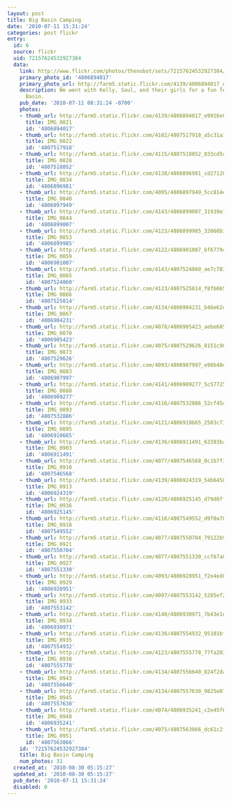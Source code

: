 ```yaml
---
layout: post
title: Big Basin Camping
date: '2010-07-11 15:31:24'
categories: post flickr
entry:
  id: 6
  source: flickr
  uid: 72157624532927384
  data:
    link: http://www.flickr.com/photos/thenobot/sets/72157624532927384/
    primary_photo_id: '4806894017'
    primary_photo_url: http://farm5.static.flickr.com/4139/4806894017_e9916e0dd2_m.jpg
    description: We went with Kelly, Saul, and their girls for a fun few days at Big
      Basin.
    pub_date: '2010-07-11 08:31:24 -0700'
    photos:
    - thumb_url: http://farm5.static.flickr.com/4139/4806894017_e9916e0dd2_s.jpg
      title: IMG_0821
      id: '4806894017'
    - thumb_url: http://farm5.static.flickr.com/4102/4807517918_a5c31a1dcf_s.jpg
      title: IMG_0822
      id: '4807517918'
    - thumb_url: http://farm5.static.flickr.com/4115/4807518852_833cd5c3c1_s.jpg
      title: IMG_0828
      id: '4807518852'
    - thumb_url: http://farm5.static.flickr.com/4138/4806896981_cd2712021e_s.jpg
      title: IMG_0834
      id: '4806896981'
    - thumb_url: http://farm5.static.flickr.com/4095/4806897949_5cc814e9a2_s.jpg
      title: IMG_0840
      id: '4806897949'
    - thumb_url: http://farm5.static.flickr.com/4143/4806899007_31939e1263_s.jpg
      title: IMG_0844
      id: '4806899007'
    - thumb_url: http://farm5.static.flickr.com/4123/4806899985_32068b17ab_s.jpg
      title: IMG_0853
      id: '4806899985'
    - thumb_url: http://farm5.static.flickr.com/4122/4806901007_bf6779c539_s.jpg
      title: IMG_0859
      id: '4806901007'
    - thumb_url: http://farm5.static.flickr.com/4143/4807524860_ae7c7838a3_s.jpg
      title: IMG_0865
      id: '4807524860'
    - thumb_url: http://farm5.static.flickr.com/4123/4807525814_f8fb065f4d_s.jpg
      title: IMG_0866
      id: '4807525814'
    - thumb_url: http://farm5.static.flickr.com/4134/4806904231_b46e62d2fc_s.jpg
      title: IMG_0867
      id: '4806904231'
    - thumb_url: http://farm5.static.flickr.com/4078/4806905423_aebe685eac_s.jpg
      title: IMG_0870
      id: '4806905423'
    - thumb_url: http://farm5.static.flickr.com/4075/4807529626_8151c9032f_s.jpg
      title: IMG_0873
      id: '4807529626'
    - thumb_url: http://farm5.static.flickr.com/4093/4806907997_e98b48ddbd_s.jpg
      title: IMG_0883
      id: '4806907997'
    - thumb_url: http://farm5.static.flickr.com/4141/4806909277_5c577251d4_s.jpg
      title: IMG_0888
      id: '4806909277'
    - thumb_url: http://farm5.static.flickr.com/4116/4807532886_52cf45d14b_s.jpg
      title: IMG_0893
      id: '4807532886'
    - thumb_url: http://farm5.static.flickr.com/4121/4806910665_2503c7138b_s.jpg
      title: IMG_0895
      id: '4806910665'
    - thumb_url: http://farm5.static.flickr.com/4136/4806911491_63393ba915_s.jpg
      title: IMG_0903
      id: '4806911491'
    - thumb_url: http://farm5.static.flickr.com/4077/4807546568_0c1b7f31c8_s.jpg
      title: IMG_0910
      id: '4807546568'
    - thumb_url: http://farm5.static.flickr.com/4139/4806924319_54b64586ef_s.jpg
      title: IMG_0913
      id: '4806924319'
    - thumb_url: http://farm5.static.flickr.com/4120/4806925145_d79d8ff010_s.jpg
      title: IMG_0916
      id: '4806925145'
    - thumb_url: http://farm5.static.flickr.com/4116/4807549552_d9f0a78c12_s.jpg
      title: IMG_0918
      id: '4807549552'
    - thumb_url: http://farm5.static.flickr.com/4077/4807550704_79122b9c1d_s.jpg
      title: IMG_0921
      id: '4807550704'
    - thumb_url: http://farm5.static.flickr.com/4077/4807551330_ccf67a8ab2_s.jpg
      title: IMG_0927
      id: '4807551330'
    - thumb_url: http://farm5.static.flickr.com/4093/4806928951_f2e4ed80ee_s.jpg
      title: IMG_0929
      id: '4806928951'
    - thumb_url: http://farm5.static.flickr.com/4097/4807553142_5205ef25db_s.jpg
      title: IMG_0933
      id: '4807553142'
    - thumb_url: http://farm5.static.flickr.com/4140/4806930971_7b43e1d0a0_s.jpg
      title: IMG_0934
      id: '4806930971'
    - thumb_url: http://farm5.static.flickr.com/4136/4807554932_95101bf99e_s.jpg
      title: IMG_0935
      id: '4807554932'
    - thumb_url: http://farm5.static.flickr.com/4123/4807555778_77fa2039b2_s.jpg
      title: IMG_0938
      id: '4807555778'
    - thumb_url: http://farm5.static.flickr.com/4134/4807556640_824f2da209_s.jpg
      title: IMG_0943
      id: '4807556640'
    - thumb_url: http://farm5.static.flickr.com/4134/4807557630_9825e07198_s.jpg
      title: IMG_0945
      id: '4807557630'
    - thumb_url: http://farm5.static.flickr.com/4074/4806935241_c2e45f6258_s.jpg
      title: IMG_0948
      id: '4806935241'
    - thumb_url: http://farm5.static.flickr.com/4075/4807563866_dc61c2ffec_s.jpg
      title: IMG_0951
      id: '4807563866'
    id: '72157624532927384'
    title: Big Basin Camping
    num_photos: 31
  created_at: '2010-08-30 05:15:27'
  updated_at: '2010-08-30 05:15:27'
  pub_date: '2010-07-11 15:31:24'
  disabled: 0
---
```

